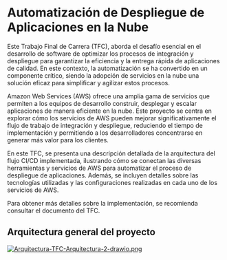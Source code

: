 # Automatización de Despliegue de Aplicaciones en la Nube

Este Trabajo Final de Carrera (TFC), aborda el desafío esencial en el desarrollo de software de optimizar los procesos de integración y despliegue para garantizar la eficiencia y la entrega rápida de aplicaciones de calidad. En este contexto, la automatización se ha convertido en un componente crítico, siendo la adopción de servicios en la nube una solución eficaz para simplificar y agilizar estos procesos.

Amazon Web Services (AWS) ofrece una amplia gama de servicios que permiten a los equipos de desarrollo construir, desplegar y escalar aplicaciones de manera eficiente en la nube. Este proyecto se centra en explorar cómo los servicios de AWS pueden mejorar significativamente el flujo de trabajo de integración y despliegue, reduciendo el tiempo de implementación y permitiendo a los desarrolladores concentrarse en generar más valor para los clientes.

En este TFC, se presenta una descripción detallada de la arquitectura del flujo CI/CD implementada, ilustrando cómo se conectan las diversas herramientas y servicios de AWS para automatizar el proceso de despliegue de aplicaciones. Además, se incluyen detalles sobre las tecnologías utilizadas y las configuraciones realizadas en cada uno de los servicios de AWS.

Para obtener más detalles sobre la implementación, se recomienda consultar el documento del TFC.

## Arquitectura general del proyecto

[![Arquitectura-TFC-Arquitectura-2-drawio.png](https://i.postimg.cc/hP36mSSP/Arquitectura-TFC-Arquitectura-2-drawio.png)](https://postimg.cc/jLPM0YwG)